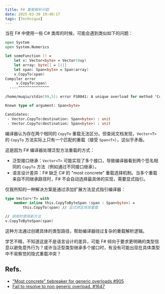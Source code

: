 ```yaml
---
title: F# 重载解析问题
date: 2025-03-30 19:40:17
tags: [Technique]
---
```


当在 F# 中使用一些 C# 类库的时候，可能会遇到类似如下的问题：

```fsharp
open System
open System.Numerics

let someFunction () =
    let v: Vector<byte> = Vector(0uy)
    let array: byte[] = [||]
    let span: Span<byte> = Span(array)
    v.CopyTo(span)
Compiler error
     v.CopyTo(span)
  ----^^^^^^^^^^^^^^

/home/muqiu/stdin(99,5): error FS0041: A unique overload for method 'CopyTo' could not be determined based on type information prior to this program point. A type annotation may be needed.

Known type of argument: Span<byte>

Candidates:
 - Vector.CopyTo(destination: Span<byte>) : unit
 - Vector.CopyTo(destination: Span<byte>) : unit
```

编译器认为存在两个相同的 `CopyTo` 重载无法区分。但查阅文档发现，`Vector<T>` 的 `CopyTo` 方法实际上只有一个匹配的重载（接受 `Span<T>`），这似乎矛盾。

这是因为 F# 编译器处理泛型方法重载的方式：

- 泛型接口继承：`Vector<T>` 可能实现了多个接口，导致编译器看到两个签名相同的 `CopyTo` 方法（例如通过不同接口继承）。
- 语言设计差异：F# 缺乏 C# 的 "most concrete" 重载选择机制。当多个重载来自不同继承路径时，F# 不会自动选择最具体的实现，需要显式指引。

仅我所知的一种解决方案是通过添加扩展方法显式指引编译器：

```fsharp
type Vector<'T> with
    member inline this.CopyToByteSpan (span : Span<byte>) = 
        this.CopyTo(span) // 显式绑定具体重载

// 调用时使用新方法
v.CopyToByteSpan(span)
```

这种方法通过创建具体的类型路径，帮助编译器绕过复杂的重载解析逻辑。

学艺不精，不知道这是不是语言设计的差异，可能 F# 倾向于要求更明确的类型信息以避免意外行为？或许当泛型类型继承多个接口时，有没有可能出现在具体类型中不易察觉的隐式重载冲突？

## Refs.

- ["Most concrete" tiebreaker for generic overloads #905](https://github.com/fsharp/fslang-suggestions/issues/905)
- [Fail to resolve to non generic overload. #1647](https://github.com/dotnet/fsharp/issues/1647)